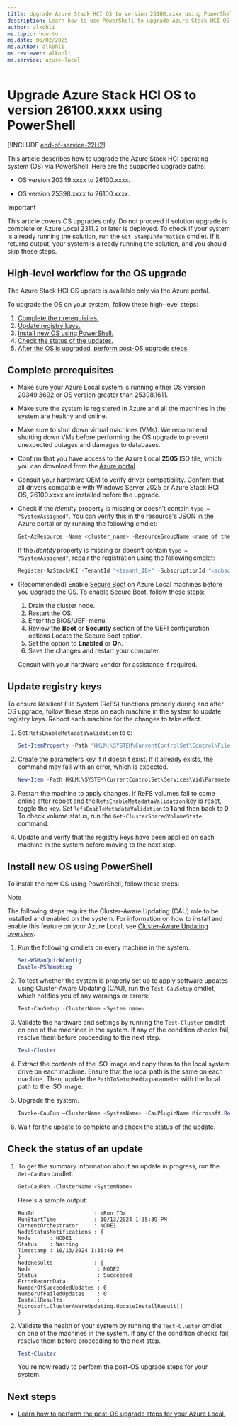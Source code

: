 ```yaml
---
title: Upgrade Azure Stack HCI OS to version 26100.xxxx using PowerShell
description: Learn how to use PowerShell to upgrade Azure Stack HCI OS to version 26100.xxxx.
author: alkohli
ms.topic: how-to
ms.date: 06/02/2025
ms.author: alkohli
ms.reviewer: alkohli
ms.service: azure-local
---
```


# Upgrade Azure Stack HCI OS to version 26100.xxxx using PowerShell

[!INCLUDE [end-of-service-22H2](../includes/end-of-service-22h2.md)]

This article describes how to upgrade the Azure Stack HCI operating system (OS) via PowerShell. Here are the supported upgrade paths:

- OS version 20349.xxxx to 26100.xxxx.

- OS version 25398.xxxx to 26100.xxxx.

> [!IMPORTANT]
> This article covers OS upgrades only. Do not proceed if solution upgrade is complete or Azure Local 2311.2 or later is deployed.
> To check if your system is already running the solution, run the `Get-StampInformation` cmdlet. If it returns output, your system is already running the solution, and you should skip these steps.

## High-level workflow for the OS upgrade

The Azure Stack HCI OS update is available only via the Azure portal.

To upgrade the OS on your system, follow these high-level steps:

1. [Complete the prerequisites.](#complete-prerequisites)
1. [Update registry keys.](#update-registry-keys)
1. [Install new OS using PowerShell.](#install-new-os-using-powershell)
1. [Check the status of the updates.](#check-the-status-of-an-update)
1. [After the OS is upgraded, perform post-OS upgrade steps.](#next-steps)

## Complete prerequisites

- Make sure your Azure Local system is running either OS version 20349.3692 or OS version greater than 25398.1611.
- Make sure the system is registered in Azure and all the machines in the system are healthy and online.
- Make sure to shut down virtual machines (VMs). We recommend shutting down VMs before performing the OS upgrade to prevent unexpected outages and damages to databases.
- Confirm that you have access to the Azure Local **2505** ISO file, which you can download from the [Azure portal](https://portal.azure.com/#view/Microsoft_Azure_ArcCenterUX/ArcCenterMenuBlade/~/hciGetStarted).
- Consult your hardware OEM to verify driver compatibility. Confirm that all drivers compatible with Windows Server 2025 or Azure Stack HCI OS, 26100.xxxx are installed before the upgrade.
- Check if the *identity* property is missing or doesn’t contain `type = "SystemAssigned"`. You can verify this in the resource's JSON in the Azure portal or by running the following cmdlet:
   
   ```powershell
   Get-AzResource -Name <cluster_name> -ResourceGroupName <name of the resource group> -ResourceType "Microsoft.AzureStackHCI/clusters" -ExpandProperties
   ```
   If the *identity* property is missing or doesn’t contain `type = "SystemAssigned"`, repair the registration using the following cmdlet:

   ```powershell
   Register-AzStackHCI -TenantId "<tenant_ID>" -SubscriptionId "<subscription_ID>" -ComputerName "<computer_name>" -RepairRegistration
   ```
- (Recommended) Enable [Secure Boot](/windows-hardware/design/device-experiences/oem-secure-boot) on Azure Local machines before you upgrade the OS. To enable Secure Boot, follow these steps:
   1. Drain the cluster node.
   1. Restart the OS.
   1. Enter the BIOS/UEFI menu.
   1. Review the **Boot** or **Security** section of the UEFI configuration options Locate the Secure Boot option.
   1. Set the option to **Enabled** or **On**.
   1. Save the changes and restart your computer.

   Consult with your hardware vendor for assistance if required.

## Update registry keys

To ensure Resilient File System (ReFS) functions properly during and after OS upgrade, follow these steps on each machine in the system to update registry keys. Reboot each machine for the changes to take effect.

1. Set `RefsEnableMetadataValidation` to `0`:

   ```powershell
   Set-ItemProperty -Path "HKLM:\SYSTEM\CurrentControlSet\Control\FileSystem" -Name "RefsEnableMetadataValidation" -Value 0 -Type DWord  -ErrorAction Stop
   ```

1. Create the parameters key if it doesn't exist. If it already exists, the command may fail with an error, which is expected.

   ```powershell
   New-Item -Path HKLM:\SYSTEM\CurrentControlSet\Services\Vid\Parameters
   ```

1. Restart the machine to apply changes. If ReFS volumes fail to come online after reboot and the `RefsEnableMetadataValidation` key is reset, toggle the key. Set `RefsEnableMetadataValidation` to **1** and then back to **0**. To check volume status, run the `Get-ClusterSharedVolumeState` command.

1. Update and verify that the registry keys have been applied on each machine in the system before moving to the next step.

## Install new OS using PowerShell

To install the new OS using PowerShell, follow these steps:

> [!NOTE]
> The following steps require the Cluster-Aware Updating (CAU) role to be installed and enabled on the system.  For information on how to install and enable this feature on your Azure Local, see [Cluster-Aware Updating overview](/windows-server/failover-clustering/cluster-aware-updating#installing-cluster-aware-updating).

1. Run the following cmdlets on every machine in the system.

   ```PowerShell
   Set-WSManQuickConfig
   Enable-PSRemoting
   ```

1. To test whether the system is properly set up to apply software updates using Cluster-Aware Updating (CAU), run the `Test-CauSetup` cmdlet, which notifies you of any warnings or errors:

   ```PowerShell
   Test-CauSetup -ClusterName <System name>
   ```

1. Validate the hardware and settings by running the `Test-Cluster` cmdlet on one of the machines in the system. If any of the condition checks fail, resolve them before proceeding to the next step. <!--ASK-->

   ```PowerShell
   Test-Cluster
   ```

1. Extract the contents of the ISO image and copy them to the local system drive on each machine. Ensure that the local path is the same on each machine. Then, update the `PathToSetupMedia` parameter with the local path to the ISO image.

1. Upgrade the system.

   ```powershell
   Invoke-CauRun –ClusterName <SystemName> -CauPluginName Microsoft.RollingUpgradePlugin  -EnableFirewallRules -CauPluginArguments @{ 'WuConnected'='false';'PathToSetupMedia'='\some\path\'; 'UpdateClusterFunctionalLevel'='true'; } -ForceSelfUpdate -Force 
    ```

1. Wait for the update to complete and check the status of the update.

## Check the status of an update

1. To get the summary information about an update in progress, run the `Get-CauRun` cmdlet:

   ```powershell
   Get-CauRun -ClusterName <SystemName>
   ```

   Here's a sample output:

   ```output
   RunId                   : <Run ID>  
   RunStartTime            : 10/13/2024 1:35:39 PM  
   CurrentOrchestrator     : NODE1  
   NodeStatusNotifications : {  
   Node      : NODE1  
   Status    : Waiting  
   Timestamp : 10/13/2024 1:35:49 PM  
   }  
   NodeResults             : {  
   Node                     : NODE2  
   Status                   : Succeeded  
   ErrorRecordData          :  
   NumberOfSucceededUpdates : 0  
   NumberOfFailedUpdates    : 0  
   InstallResults           : Microsoft.ClusterAwareUpdating.UpdateInstallResult[]  
   } 
   ```

1. Validate the health of your system by running the `Test-Cluster` cmdlet on one of the machines in the system. If any of the condition checks fail, resolve them before proceeding to the next step.

   ```powershell
   Test-Cluster
   ```

   You're now ready to perform the post-OS upgrade steps for your system.

## Next steps

- [Learn how to perform the post-OS upgrade steps for your Azure Local.](./post-upgrade-steps.md)
